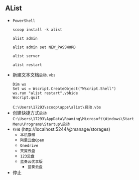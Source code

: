 ## AList
* `PowerShell`
  ```
  scoop install -k alist

  alist admin

  alist admin set NEW_PASSWORD

  alist server

  alist restart
  ```
* 新建文本文档`启动.vbs`
  ```
  Dim ws
  Set ws = Wscript.CreateObject("Wscript.Shell")
  ws.run "alist restart",vbhide
  Wscript.quit
  ```
  `C:\Users\17293\scoop\apps\alist\启动.vbs`
* 创建快捷方式`启动`
  `C:\Users\17293\AppData\Roaming\Microsoft\Windows\Start Menu\Programs\Startup\启动`
* `存储` (http://localhost:5244/@manage/storages)
  * `本机存储`
  * `阿里云盘Open`
  * `Onedrive`
  * `天翼云盘`
  * `123云盘`
  * `蓝奏云优享版`
    * `蓝奏云盘`
* 停止